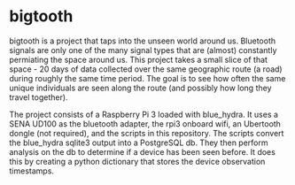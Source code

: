 # bigtooth

bigtooth is a project that taps into the unseen world around us.  Bluetooth signals are only one of the many signal types that are 
(almost) constantly permiating the space around us.  This project takes a small slice of that space - 20 days of data collected over the
same geographic route (a road) during roughly the same time period.  The goal is to see how often the same unique individuals are seen 
along the route (and possibly how long they travel together).  

The project consists of a Raspberry Pi 3 loaded with blue_hydra.  It uses a SENA UD100 as the bluetooth adapter, the rpi3 onboard wifi,
an Ubertooth dongle (not required), and the scripts in this repository.  The scripts convert the blue_hydra sqlite3 output into
a PostgreSQL db.  They then perform analysis on the db to determine if a device has been seen before.  It does this by creating a python
dictionary that stores the device observation timestamps.

